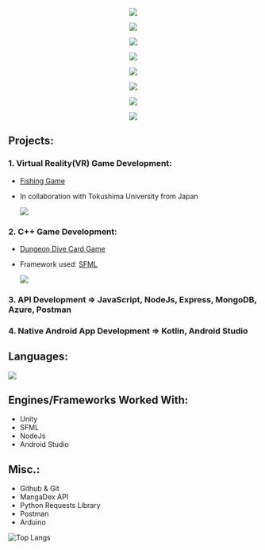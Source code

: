 
[//]: # (github: https://github.com/tandpfun/skill-icons)

<p align="center">
  <a href="https://skillicons.dev">
    <img src="https://skillicons.dev/icons?i=cpp,visualstudio" />
  </a>
</p>

<p align="center">
  <a href="https://skillicons.dev">
    <img src="https://skillicons.dev/icons?i=py,vscode" />
  </a>
</p>

<p align="center">
  <a href="https://skillicons.dev">
    <img src="https://skillicons.dev/icons?i=cs,unity" />
  </a>
</p>

<p align="center">
  <a href="https://skillicons.dev">
    <img src="https://skillicons.dev/icons?i=kotlin,androidstudio" />
  </a>
</p>

<p align="center">
  <a href="https://skillicons.dev">
    <img src="https://skillicons.dev/icons?i=js,nodejs,express,mongodb,azure,postman" />
  </a>
</p>

<p align="center">
  <a href="https://skillicons.dev">
    <img src="https://skillicons.dev/icons?i=bash,powershell" />
  </a>
</p>

<p align="center">
  <a href="https://skillicons.dev">
    <img src="https://skillicons.dev/icons?i=windows,kali" />
  </a>
</p>

<p align="center">
  <a href="https://skillicons.dev">
    <img src="https://skillicons.dev/icons?i=arduino" />
  </a>
</p>

## Projects:
### 1. Virtual Reality(VR) Game Development:
- [Fishing Game](https://github.com/yukiudagawa/Fishing.git)
- In collaboration with Tokushima University from Japan

  <a href="https://skillicons.dev">
    <img src="https://skillicons.dev/icons?i=cs,unity" />
  </a>

### 2. C++ Game Development:
- [Dungeon Dive Card Game](https://github.com/KLimaLima/Dungeon-Dive-Card-Game.git)
- Framework used: [SFML](https://www.sfml-dev.org/)

  <a href="https://skillicons.dev">
    <img src="https://skillicons.dev/icons?i=cpp,visualstudio" />
  </a>

### 3. API Development => JavaScript, NodeJs, Express, MongoDB, Azure, Postman
### 4. Native Android App Development => Kotlin, Android Studio

## Languages:
  <a href="https://skillicons.dev">
    <img src="https://skillicons.dev/icons?i=cpp,cs,py,kotlin,js" />
  </a>

## Engines/Frameworks Worked With:
- Unity
- SFML
- NodeJs
- Android Studio

## Misc.:
- Github & Git
- MangaDex API
- Python Requests Library
- Postman
- Arduino

![Top Langs](https://github-readme-stats.vercel.app/api/top-langs/?username=klimalima&layout=compact)
